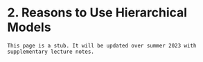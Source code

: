 # 2. Reasons to Use Hierarchical Models


```{note}
This page is a stub. It will be updated over summer 2023 with supplementary lecture notes.
```